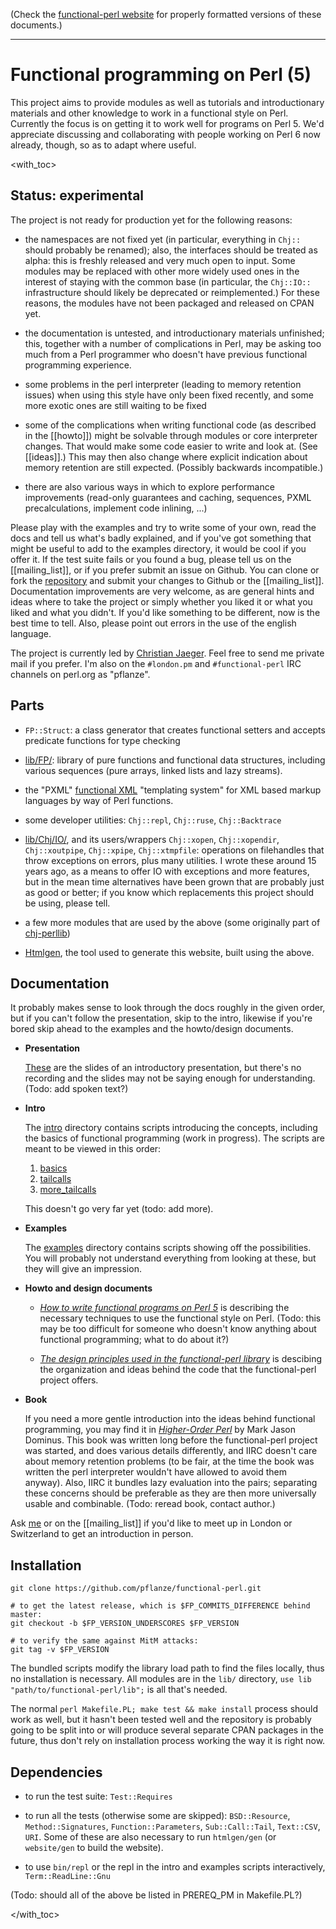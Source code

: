 (Check the [functional-perl website](http://functional-perl.org/) for
properly formatted versions of these documents.)

---

# Functional programming on Perl (5)

This project aims to provide modules as well as tutorials and
introductionary materials and other knowledge to work in a functional
style on Perl. Currently the focus is on getting it to work well for
programs on Perl 5. We'd appreciate discussing and collaborating with
people working on Perl 6 now already, though, so as to adapt where
useful.


<with_toc>

## Status: experimental

The project is not ready for production yet for the following reasons:

* the namespaces are not fixed yet (in particular, everything in
  `Chj::` should probably be renamed); also, the interfaces should be
  treated as alpha: this is freshly released and very much open to
  input. Some modules may be replaced with other more widely used ones
  in the interest of staying with the common base (in particular, the
  `Chj::IO::` infrastructure should likely be deprecated or
  reimplemented.) For these reasons, the modules have not been
  packaged and released on CPAN yet.

* the documentation is untested, and introductionary materials
  unfinished; this, together with a number of complications in Perl,
  may be asking too much from a Perl programmer who doesn't have
  previous functional programming experience.

* some problems in the perl interpreter (leading to memory
  retention issues) when using this style have only been fixed
  recently, and some more exotic ones are still waiting to be fixed

* some of the complications when writing functional code (as described
  in the [[howto]]) might be solvable through modules or core
  interpreter changes. That would make some code easier to write and
  look at. (See [[ideas]].) This may then also change where explicit
  indication about memory retention are still expected. (Possibly
  backwards incompatible.)

* there are also various ways in which to explore performance
  improvements (read-only guarantees and caching, sequences, PXML
  precalculations, implement code inlining, ...)

Please play with the examples and try to write some of your own, read
the docs and tell us what's badly explained, and if you've got
something that might be useful to add to the examples directory, it
would be cool if you offer it. If the test suite fails or you found a
bug, please tell us on the [[mailing_list]], or if you prefer submit
an issue on Github. You can clone or fork the
[repository](https://github.com/pflanze/functional-perl/) and submit
your changes to Github or the [[mailing_list]]. Documentation
improvements are very welcome, as are general hints and ideas where to
take the project or simply whether you liked it or what you liked and
what you didn't. If you'd like something to be different, now is the
best time to tell. Also, please point out errors in the use of the
english language.

The project is currently led by [Christian
Jaeger](http://leafpair.com/contact). Feel free to send me private
mail if you prefer. I'm also on the `#london.pm` and
`#functional-perl` IRC channels on perl.org as "pflanze".


## Parts

* `FP::Struct`: a class generator that creates
  functional setters and accepts predicate functions for type checking

* [lib/FP/](lib/FP/): library of pure functions and
  functional data structures, including various sequences (pure
  arrays, linked lists and lazy streams).

* the "PXML" [functional XML](functional_XML/README.md) "templating
  system" for XML based markup languages by way of Perl
  functions.

* some developer utilities: `Chj::repl`, `Chj::ruse`, `Chj::Backtrace`

* [lib/Chj/IO/](lib/Chj/IO/), and its users/wrappers
  `Chj::xopen`,
  `Chj::xopendir`,
  `Chj::xoutpipe`,
  `Chj::xpipe`,
  `Chj::xtmpfile`:
  operations on filehandles that throw exceptions on errors, plus
  many utilities.
  I wrote these around 15 years ago, as a means to offer IO with
  exceptions and more features, but in the mean time alternatives have
  been grown that are probably just as good or better; if you know
  which replacements this project should be using, please tell.

* a few more modules that are used by the above (some originally part
  of [chj-perllib](https://github.com/pflanze/chj-perllib))

* [Htmlgen](htmlgen/README.md), the tool used to generate this
  website, built using the above.


## Documentation

It probably makes sense to look through the docs roughly in the given
order, but if you can't follow the presentation, skip to the intro,
likewise if you're bored skip ahead to the examples and the
howto/design documents.

* __Presentation__

    [These](http://functional-perl.org/london.pm-talk/) are the slides of
    an introductory presentation, but there's no recording and the slides
    may not be saying enough for understanding. (Todo: add spoken text?)

* __Intro__

    The [intro](intro/) directory contains scripts introducing the
    concepts, including the basics of functional programming (work in
    progress). The scripts are meant to be viewed in this order:

    1. [basics](intro/basics)
    1. [tailcalls](intro/tailcalls)
    1. [more_tailcalls](intro/more_tailcalls)

    This doesn't go very far yet (todo: add more).

* __Examples__

    The [examples](examples/README.md) directory contains scripts showing
    off the possibilities. You will probably not understand everything
    from looking at these, but they will give an impression.

* __Howto and design documents__

    * *[How to write functional programs on Perl 5](docs/howto.md)* is
      describing the necessary techniques to use the functional style on
      Perl. (Todo: this may be too difficult for someone who doesn't know
      anything about functional programming; what to do about it?)

    * *[The design principles used in the functional-perl
      library](docs/design.md)* is descibing the organization and ideas
      behind the code that the functional-perl project offers.

* __Book__

    If you need a more gentle introduction into the ideas behind
    functional programming, you may find it in *[Higher-Order
    Perl](http://hop.perl.plover.com/)* by Mark Jason Dominus.  This book
    was written long before the functional-perl project was started, and
    does various details differently, and IIRC doesn't care about memory
    retention problems (to be fair, at the time the book was written the
    perl interpreter wouldn't have allowed to avoid them anyway). Also,
    IIRC it bundles lazy evaluation into the pairs; separating these
    concerns should be preferable as they are then more universally usable
    and combinable. (Todo: reread book, contact author.)

Ask [me](http://leafpair.com/contact) or on the [[mailing_list]] if
you'd like to meet up in London or Switzerland to get an introduction
in person.


## Installation

    git clone https://github.com/pflanze/functional-perl.git

    # to get the latest release, which is $FP_COMMITS_DIFFERENCE behind master:
    git checkout -b $FP_VERSION_UNDERSCORES $FP_VERSION

    # to verify the same against MitM attacks:
    git tag -v $FP_VERSION

The bundled scripts modify the library load path to find the files
locally, thus no installation is necessary. All modules are in the
`lib/` directory, `use lib "path/to/functional-perl/lib";` is all
that's needed.

The normal `perl Makefile.PL; make test && make install` process
should work as well, but it hasn't been tested well and the repository
is probably going to be split into or will produce several separate
CPAN packages in the future, thus don't rely on installation process
working the way it is right now.


## Dependencies

* to run the test suite: `Test::Requires`

* to run all the tests (otherwise some are skipped):
  `BSD::Resource`, `Method::Signatures`, `Function::Parameters`,
  `Sub::Call::Tail`, `Text::CSV`, `URI`. Some of these are also
  necessary to run `htmlgen/gen` (or `website/gen` to build the
  website).

* to use `bin/repl` or the repl in the intro and examples scripts
  interactively, `Term::ReadLine::Gnu`

(Todo: should all of the above be listed in PREREQ_PM in Makefile.PL?)

</with_toc>
